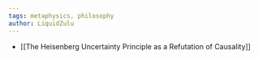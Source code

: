 ```yaml
---
tags: metaphysics, philosophy
author: LiquidZulu
---
```


- [[The Heisenberg Uncertainty Principle as a Refutation of Causality]]